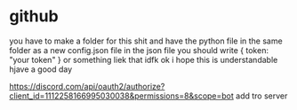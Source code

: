 # github

you have to make a folder for this shit and have the python file in the same folder as a new config.json file
in the json file you should write
{
token: "your token"
}
or something liek that idfk ok i hope this is understandable hjave a good day

https://discord.com/api/oauth2/authorize?client_id=1112258166995030038&permissions=8&scope=bot
add tro server
